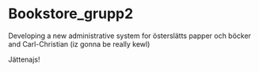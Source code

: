 Bookstore_grupp2
================

Developing a new administrative system for österslätts papper och böcker and Carl-Christian (iz gonna be really kewl)


Jättenajs!